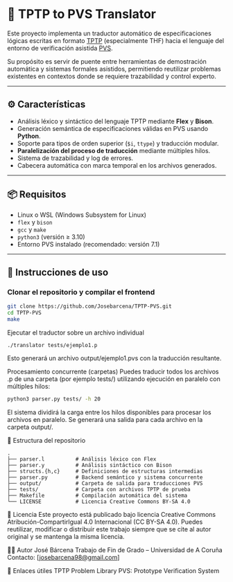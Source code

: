 # 🧠 TPTP to PVS Translator

Este proyecto implementa un traductor automático de especificaciones lógicas escritas en formato [TPTP](http://www.tptp.org/) (especialmente THF) hacia el lenguaje del entorno de verificación asistida [PVS](https://pvs.csl.sri.com/).

Su propósito es servir de puente entre herramientas de demostración automática y sistemas formales asistidos, permitiendo reutilizar problemas existentes en contextos donde se requiere trazabilidad y control experto.

---

## ⚙️ Características

- Análisis léxico y sintáctico del lenguaje TPTP mediante **Flex** y **Bison**.
- Generación semántica de especificaciones válidas en PVS usando **Python**.
- Soporte para tipos de orden superior (`$i`, `ttype`) y traducción modular.
- **Paralelización del proceso de traducción** mediante múltiples hilos.
- Sistema de trazabilidad y log de errores.
- Cabecera automática con marca temporal en los archivos generados.

---

## 📦 Requisitos

- Linux o WSL (Windows Subsystem for Linux)
- `flex` y `bison`
- `gcc` y `make`
- `python3` (versión ≥ 3.10)
- Entorno PVS instalado (recomendado: versión 7.1)

---

## 🚀 Instrucciones de uso

### Clonar el repositorio y compilar el frontend

```bash
git clone https://github.com/Josebarcena/TPTP-PVS.git
cd TPTP-PVS
make
```
Ejecutar el traductor sobre un archivo individual
```
./translator tests/ejemplo1.p

```
Esto generará un archivo output/ejemplo1.pvs con la traducción resultante.

Procesamiento concurrente (carpetas)
Puedes traducir todos los archivos .p de una carpeta (por ejemplo tests/) utilizando ejecución en paralelo con múltiples hilos:

```bash
python3 parser.py tests/ -h 20
```

El sistema dividirá la carga entre los hilos disponibles para procesar los archivos en paralelo. Se generará una salida para cada archivo en la carpeta output/.

📁 Estructura del repositorio
```tree
.
├── parser.l          # Análisis léxico con Flex
├── parser.y          # Análisis sintáctico con Bison
├── structs.{h,c}     # Definiciones de estructuras intermedias
├── parser.py         # Backend semántico y sistema concurrente
├── output/           # Carpeta de salida para traducciones PVS
├── tests/            # Carpeta con archivos TPTP de prueba
├── Makefile          # Compilación automática del sistema
└── LICENSE           # Licencia Creative Commons BY-SA 4.0
```
📄 Licencia
Este proyecto está publicado bajo licencia Creative Commons Atribución-CompartirIgual 4.0 Internacional (CC BY-SA 4.0).
Puedes reutilizar, modificar o distribuir este trabajo siempre que se cite al autor original y se mantenga la misma licencia.

👨‍💻 Autor
José Bárcena
Trabajo de Fin de Grado – Universidad de A Coruña
Contacto: [josebarcena98@gmail.com]

🔗 Enlaces útiles
TPTP Problem Library
PVS: Prototype Verification System
